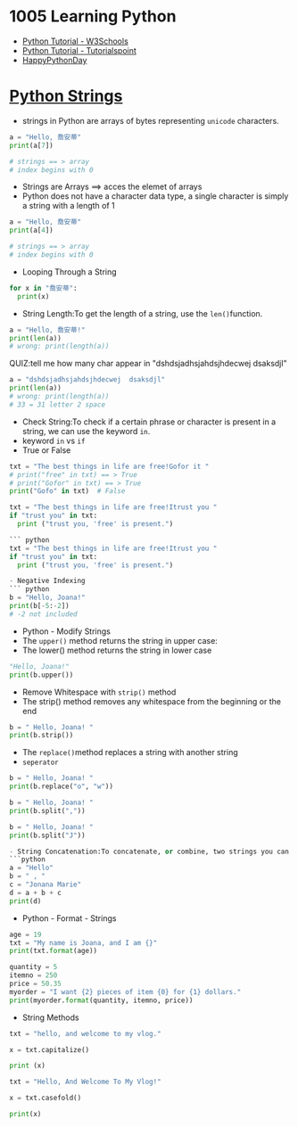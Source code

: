 # 1005 Learning Python
- [Python Tutorial - W3Schools](https://www.w3schools.com/python/)
- [Python Tutorial - Tutorialspoint](https://www.tutorialspoint.com/python/index.htm)
- [HappyPythonDay](https://github.com/MyFirstSecurity2020/HappyPythonDay)

# [Python Strings](https://www.w3schools.com/python/python_strings.asp)

- strings in Python are arrays of bytes representing `unicode` characters.
``` python
a = "Hello, 喬安蒂"
print(a[7])

# strings == > array
# index begins with 0
```
- Strings are Arrays ==> acces the elemet of arrays
- Python does not have a character data type, a single character is simply a string with a length of 1

``` python
a = "Hello, 喬安蒂"
print(a[4])

# strings == > array
# index begins with 0
```
- Looping Through a String

``` python
for x in "喬安蒂":
  print(x)
```
- String Length:To get the length of a string, use the `len()`function.
``` python
a = "Hello, 喬安蒂!"
print(len(a))
# wrong: print(length(a))
```

QUIZ:tell me how many char appear in "dshdsjadhsjahdsjhdecwej  dsaksdjl"

``` python
a = "dshdsjadhsjahdsjhdecwej  dsaksdjl"
print(len(a))
# wrong: print(length(a))
# 33 = 31 letter 2 space
```
- Check String:To check if a certain phrase or character is present in a string, we can use the keyword `in`.
- keyword `in` vs `if`
- True or False
``` python
txt = "The best things in life are free!Gofor it "
# print("free" in txt) == > True
# print("Gofor" in txt) == > True
print("Gofo" in txt)  # False
```

``` python
txt = "The best things in life are free!Itrust you "
if "trust you" in txt:
  print ("trust you, 'free' is present.")

``` python
txt = "The best things in life are free!Itrust you "
if "trust you" in txt:
  print ("trust you, 'free' is present.")

- Negative Indexing
``` python
b = "Hello, Joana!"
print(b[-5:-2])
# -2 not included
```
- Python - Modify Strings
- The `upper()` method returns the string in upper case:
- The lower() method returns the string in lower case
``` python
"Hello, Joana!"
print(b.upper())
```
- Remove Whitespace with `strip()` method
- The strip() method removes any whitespace from the beginning or the end
``` python
b = " Hello, Joana! "
print(b.strip())
```
- The `replace()`method replaces a string with another string
- `seperator`
``` python
b = " Hello, Joana! "
print(b.replace("o", "w"))
```

```python
b = " Hello, Joana! "
print(b.split(","))
```

```python
b = " Hello, Joana! "
print(b.split("J"))

- String Concatenation:To concatenate, or combine, two strings you can use the `+` operator.
```python
a = "Hello"
b = " , "
c = "Jonana Marie"
d = a + b + c
print(d)
```

- Python - Format - Strings
```python
age = 19
txt = "My name is Joana, and I am {}"
print(txt.format(age))
```


```python
quantity = 5
itemno = 250
price = 50.35
myorder = "I want {2} pieces of item {0} for {1} dollars."
print(myorder.format(quantity, itemno, price))
```
- String Methods

```python
txt = "hello, and welcome to my vlog."

x = txt.capitalize()

print (x)
```


```python
txt = "Hello, And Welcome To My Vlog!"

x = txt.casefold()

print(x)
```


```python

```


```python

```


```python

```


```python

```


```python

```


```python

```


```python

```



